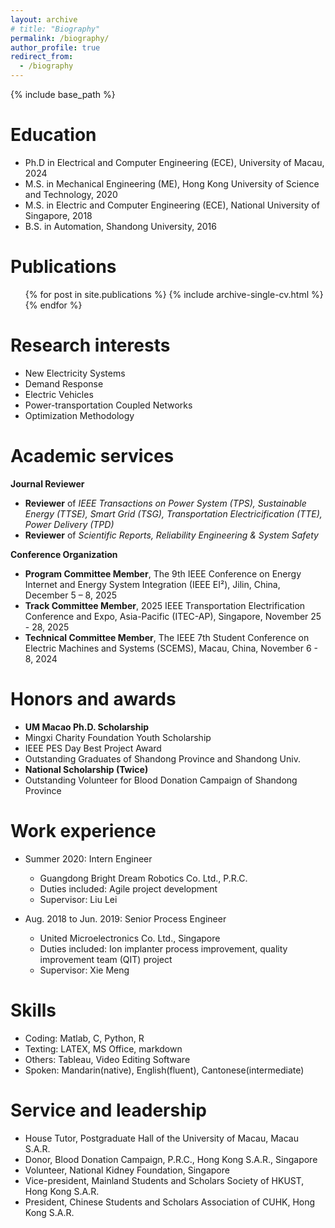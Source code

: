 ```yaml
---
layout: archive
# title: "Biography"
permalink: /biography/
author_profile: true
redirect_from:
  - /biography
---
```


{% include base_path %}

Education
======
* Ph.D in Electrical and Computer Engineering (ECE), University of Macau, 2024
* M.S. in Mechanical Engineering (ME), Hong Kong University of Science and Technology, 2020
* M.S. in Electric and Computer Engineering (ECE), National University of Singapore, 2018
* B.S. in Automation, Shandong University, 2016

Publications
======
  <ul>{% for post in site.publications %}
    {% include archive-single-cv.html %}
  {% endfor %}</ul>
  
Research interests
=====
* New Electricity Systems
* Demand Response
* Electric Vehicles
* Power-transportation Coupled Networks
* Optimization Methodology

Academic services
=====
**Journal Reviewer**
* **Reviewer** of *IEEE Transactions on Power System (TPS), Sustainable Energy (TTSE), Smart Grid (TSG), Transportation Electricification (TTE), Power Delivery (TPD)*
* **Reviewer** of *Scientific Reports, Reliability Engineering & System Safety*
  
**Conference Organization**
* **Program Committee Member**, The 9th IEEE Conference on Energy Internet and Energy System Integration (IEEE EI²), Jilin, China, December 5 – 8, 2025
* **Track Committee Member**, 2025 IEEE Transportation Electrification Conference and Expo, Asia-Pacific (ITEC-AP), Singapore, November 25 - 28, 2025
* **Technical Committee Member**, The IEEE 7th Student Conference on Electric Machines and Systems (SCEMS), Macau, China, November 6 - 8, 2024

Honors and awards
=====
* **UM Macao Ph.D. Scholarship**
* Mingxi Charity Foundation Youth Scholarship
* IEEE PES Day Best Project Award
* Outstanding Graduates of Shandong Province and Shandong Univ.
* **National Scholarship (Twice)**
* Outstanding Volunteer for Blood Donation Campaign of Shandong Province

Work experience
======
* Summer 2020: Intern Engineer
  * Guangdong Bright Dream Robotics Co. Ltd., P.R.C.
  * Duties included: Agile project development
  * Supervisor: Liu Lei 

* Aug. 2018 to Jun. 2019: Senior Process Engineer
  * United Microelectronics Co. Ltd., Singapore
  * Duties included: Ion implanter process improvement, quality improvement team (QIT) project
  * Supervisor: Xie Meng

Skills
======
* Coding: Matlab, C, Python, R
* Texting: LATEX, MS Office, markdown
* Others: Tableau, Video Editing Software
* Spoken: Mandarin(native), English(fluent), Cantonese(intermediate)

Service and leadership
======
* House Tutor, Postgraduate Hall of the University of Macau, Macau S.A.R.
* Donor, Blood Donation Campaign, P.R.C., Hong Kong S.A.R., Singapore 
* Volunteer, National Kidney Foundation, Singapore
* Vice-president, Mainland Students and Scholars Society of HKUST, Hong Kong S.A.R.
* President, Chinese Students and Scholars Association of CUHK, Hong Kong S.A.R.

<!-- Talks
======
 <ul>{% for post in site.talks %}
   {% include archive-single-talk-cv.html %}
  {% endfor %}</ul>
  
Teaching
======
  <ul>{% for post in site.teaching %}
    {% include archive-single-cv.html %}
  {% endfor %}</ul> -->
  
